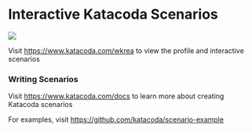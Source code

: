 # Interactive Katacoda Scenarios

[![](http://shields.katacoda.com/katacoda/wkrea/count.svg)](https://www.katacoda.com/wkrea "Get your profile on Katacoda.com")

Visit https://www.katacoda.com/wkrea to view the profile and interactive scenarios

### Writing Scenarios
Visit https://www.katacoda.com/docs to learn more about creating Katacoda scenarios

For examples, visit https://github.com/katacoda/scenario-example
